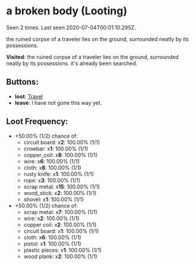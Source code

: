 # a broken body (Looting)

Seen 2 times. Last seen 2020-07-04T00:01:10.295Z.

the ruined corpse of a traveler lies on the ground, surrounded neatly by its possessions.

**Visited**: the ruined corpse of a traveler lies on the ground, surrounded neatly by its possessions. it's already been searched.

## Buttons:

- **loot**: [Travel](Travel-travel.md)
- **leave**: I have not gone this way yet.

## Loot Frequency:

- +50.00% (1/2) chance of:
  - circuit board: x**2**: 100.00% (1/1)
  - crowbar: x**1**: 100.00% (1/1)
  - copper_coil: x**8**: 100.00% (1/1)
  - wire: x**6**: 100.00% (1/1)
  - cloth: x**8**: 100.00% (1/1)
  - rusty knife: x**1**: 100.00% (1/1)
  - rope: x**3**: 100.00% (1/1)
  - scrap metal: x**15**: 100.00% (1/1)
  - wood_stick: x**2**: 100.00% (1/1)
  - shovel: x**1**: 100.00% (1/1)
- +50.00% (1/2) chance of:
  - scrap metal: x**7**: 100.00% (1/1)
  - wire: x**2**: 100.00% (1/1)
  - copper coil: x**2**: 100.00% (1/1)
  - circuit board: x**1**: 100.00% (1/1)
  - cloth: x**6**: 100.00% (1/1)
  - pistol: x**1**: 100.00% (1/1)
  - plastic pieces: x**1**: 100.00% (1/1)
  - wood plank: x**2**: 100.00% (1/1)